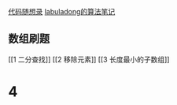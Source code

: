 [代码随想录](https://programmercarl.com/)
[labuladong的算法笔记](https://labuladong.online/algo/)
## 数组刷题

[[1 二分查找]]
[[2 移除元素]]
[[3 长度最小的子数组]]

# 4 